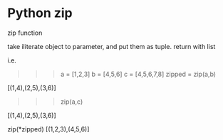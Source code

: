 # Python zip

zip function 

take iliterate object to parameter, and put them as tuple.
return with list

i.e.

>>> a = [1,2,3]
>>> b = [4,5,6]
>>> c = [4,5,6,7,8]
>>> zipped = zip(a,b)

[(1,4),(2,5),(3,6)]

>>> zip(a,c)

[(1,4),(2,5),(3,6)]

zip(*zipped)
[(1,2,3),(4,5,6)]